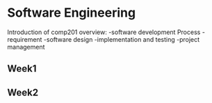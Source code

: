 # Software Engineering 
Introduction of comp201
  overview:
    -software development Process 
    -requirement 
    -software design
    -implementation and testing
    -project management

## Week1

## Week2
